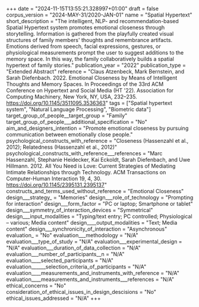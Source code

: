 +++
date = "2024-11-15T13:55:21.328997+01:00"
draft = false
corpus_version = "2024-MAY-31/2020-JAN-01"
name = "Spatial Hypertext"
short_description = "The intelligent, NLP- and recommendation-based Spatial Hypertext system promotes emotional closeness through storytelling. Information is gathered from the playfully created visual structures of family members' thoughts and remembrance artifacts. Emotions derived from speech, facial expressions, gestures, or physiological measurements prompt the user to suggest additions to the memory space. In this way, the family collaboratively builds a spatial hypertext of family stories."
publication_year = "2022"
publication_type = "Extended Abstract"
reference = "Claus Atzenbeck, Mark Bernstein, and Sarah Diefenbach. 2022. Emotional Closeness by Means of Intelligent Thoughts and Memory Spaces. In Proceedings of the 33rd ACM Conference on Hypertext and Social Media (HT '22). Association for Computing Machinery, New York, NY, USA, 232–235. https://doi.org/10.1145/3511095.3536363"
tags = ["Spatial hypertext system", "Natural Language Processing", "Biometric data"]
target_group_of_people__target_group = "Family"
target_group_of_people___additional_specification = "No"
aim_and_designers_intention = "Promote emotional closeness by pursuing communication between emotionally close people."
psychological_constructs_with_reference = "Closeness (Hassenzahl et al., 2012); Relatedness (Hassenzahl et al., 2012)"
psychological_constructs_with_reference___references = "Marc Hassenzahl, Stephanie Heidecker, Kai Eckoldt, Sarah Diefenbach, and Uwe Hillmann. 2012. All You Need is Love: Current Strategies of Mediating Intimate Relationships through Technology. ACM Transactions on Computer-Human Interaction 19, 4, 30. https://doi.org/10.1145/2395131.2395137"
constructs_and_terms_used_without_reference = "Emotional Closeness"
design___strategy_ = "Memories"
design___role_of_technology = "Prompting for interaction"
design___form_factor = "PC or laptop; Smartphone or tablet"
design___symmetry_of_interaction_devices = "Symmetrical"
design___input_modalities = "Typing/text entry; PC controlled; Physiological – various; Media content"
design____output_modalities = "Text; Media content"
design___synchronicity_of_interaction = "Asynchronous"
evaluation_ = "No"
evaluation___methodology = "N/A"
evaluation___type_of_study = "N/A"
evaluation___experimental_design = "N/A"
evaluation___duration_of_data_collection = "N/A"
evaluation___number_of_participants__n = "N/A"
evaluation____selected_participants = "N/A"
evaluation______selection_criteria_of_participants = "N/A"
evaluation____measurements_and_instruments_with_reference = "N/A"
evaluation____measurements_and_instruments___references = "N/A"
ethical_concerns = "No"
consideration_of_ethical_issues_in_design_descisions = "No"
ethical_issues_addressed = "N/A"
+++
